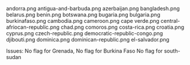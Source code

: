 andorra.png
antigua-and-barbuda.png
azerbaijan.png
bangladesh.png
belarus.png
benin.png
botswana.png
bugaria.png
bulgaria.png
burkinafaso.png
cambodia.png
cameroon.png
cape verde.png
central-afriocan-republic.png
chad.png
comoros.png
costa-rica.png
croatia.png
cyprus.png
czech-republic.png
democratic-republic-congo.png
djibouti.png
dominica.png
dominican-republic.png
el-salvador.png










Issues:
No flag for Grenada,
No flag for Burkina Faso
No flag for south-sudan
